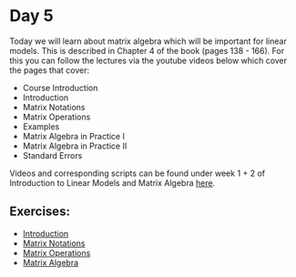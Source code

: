 # Day 5

Today we will learn about matrix algebra which will be important for linear models. This is described in Chapter 4 of the book (pages 138 - 166). For this you can follow the lectures via the youtube videos below which cover the pages that cover:

- Course Introduction
- Introduction
- Matrix Notations
- Matrix Operations
- Examples
- Matrix Algebra in Practice I
- Matrix Algebra in Practice II
- Standard Errors

Videos and corresponding scripts can be found under week 1 + 2 of Introduction to Linear Models and Matrix Algebra [here](http://rafalab.github.io/pages/harvardx.html).

## Exercises:

- [Introduction](http://genomicsclass.github.io/book/pages/intro_using_regression_exercises.html)
- [Matrix Notations](http://genomicsclass.github.io/book/pages/matrix_notation_exercises.html)
- [Matrix Operations](http://genomicsclass.github.io/book/pages/matrix_operations_exercises.html)
- [Matrix Algebra](http://genomicsclass.github.io/book/pages/matrix_algebra_examples_exercises.html)



